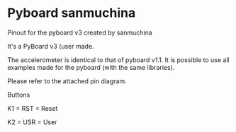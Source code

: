 # Pyboard sanmuchina
Pinout for the pyboard v3 created by sanmuchina

It's a PyBoard v3 (user made.

The accelerometer is identical to that of pyboard v1.1. 
It is possible to use all examples made for the pyboard (with the same libraries). 

Please refer to the attached pin diagram.

Buttons

K1 = RST = Reset

K2 = USR = User
